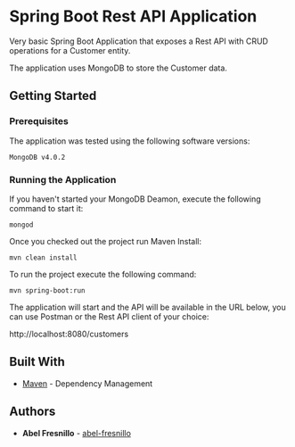 # Spring Boot Rest API Application

Very basic Spring Boot Application that exposes a Rest API with CRUD operations for a Customer entity. 

The application uses MongoDB to store the Customer data.  

## Getting Started

### Prerequisites

The application was tested using the following software versions:

```
MongoDB v4.0.2
```

### Running the Application

If you haven't started your MongoDB Deamon, execute the following command to start it:

```
mongod
```

Once you checked out the project run Maven Install:

```
mvn clean install
```

To run the project execute the following command:

```
mvn spring-boot:run
```

The application will start and the API will be available in the URL below, you can use Postman or the Rest API client of your choice:

http://localhost:8080/customers

## Built With

* [Maven](https://maven.apache.org/) - Dependency Management

## Authors

* **Abel Fresnillo** - [abel-fresnillo](https://github.com/abel-fresnillo)